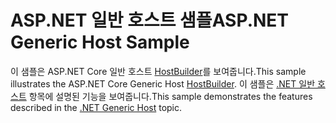 # <a name="aspnet-generic-host-sample"></a><span data-ttu-id="dd875-101">ASP.NET 일반 호스트 샘플</span><span class="sxs-lookup"><span data-stu-id="dd875-101">ASP.NET Generic Host Sample</span></span>

<span data-ttu-id="dd875-102">이 샘플은 ASP.NET Core 일반 호스트 [HostBuilder](https://docs.microsoft.com/dotnet/api/microsoft.extensions.hosting.ihostedservice)를 보여줍니다.</span><span class="sxs-lookup"><span data-stu-id="dd875-102">This sample illustrates the ASP.NET Core Generic Host [HostBuilder](https://docs.microsoft.com/dotnet/api/microsoft.extensions.hosting.ihostedservice).</span></span> <span data-ttu-id="dd875-103">이 샘플은 [.NET 일반 호스트](https://docs.microsoft.com/aspnet/core/fundamentals/host/generic-host) 항목에 설명된 기능을 보여줍니다.</span><span class="sxs-lookup"><span data-stu-id="dd875-103">This sample demonstrates the features described in the [.NET Generic Host](https://docs.microsoft.com/aspnet/core/fundamentals/host/generic-host) topic.</span></span>
